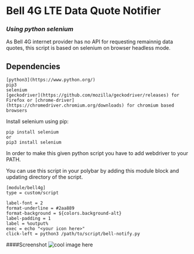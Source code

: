 # Bell 4G LTE Data Quote Notifier
### _Using python selenium_

As Bell 4G internet provider has no API for requesting remainnig data quotes, this script is based on selenium on browser headless mode. 

## Dependencies
```
[python3](https://www.python.org/)
pip3
selenium
[geckodriver](https://github.com/mozilla/geckodriver/releases) for Firefox or [chrome-driver](https://chromedriver.chromium.org/downloads) for chromium based browsers
```
Install selenium using pip:
```
pip install selenium
or
pip3 install selenium
```
In order to make this given python script you have to add webdriver to your PATH.

You can use this script in your polybar by adding this module block and updating directory of the script.
```
[module/bell4g]
type = custom/script

label-font = 2
format-underline = #2aa889
format-background = ${colors.background-alt}
label-padding = 1
label = %output%
exec = echo "<your icon here>"
click-left = python3 /path/to/script/bell-notify.py
```
####Screenshot
![cool image here](https://i.imgur.com/Gn4bBmw.png)
